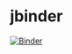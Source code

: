 # jbinder

[![Binder](https://mybinder.org/badge_logo.svg)](https://mybinder.org/v2/gh/TooCasual/jupyter-ka.git/master)
